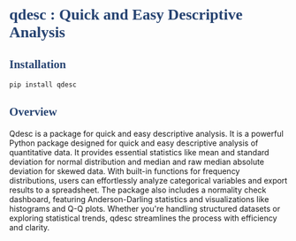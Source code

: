 # <font face = 'Impact' color = '#274472' >  qdesc : Quick and Easy Descriptive Analysis </font>

## <font face = 'Calibri' color = '#274472' >  Installation </font>
```sh
pip install qdesc
```

## <font face = 'Calibri' color = '#274472' >  Overview </font>
  Qdesc is a package for quick and easy descriptive analysis. It is a powerful Python package designed for quick and easy descriptive analysis of quantitative data. It provides essential statistics like mean and standard deviation for normal distribution and median and raw median absolute deviation for skewed data. With built-in functions for frequency distributions, users can effortlessly analyze categorical variables and export results to a spreadsheet. The package also includes a normality check dashboard, featuring Anderson-Darling statistics and visualizations like histograms and Q-Q plots. Whether you're handling structured datasets or exploring statistical trends, qdesc streamlines the process with efficiency and clarity.
